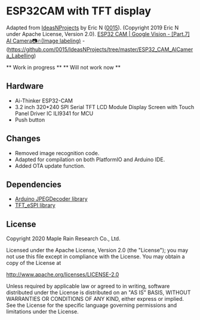 # ESP32CAM with TFT display

Adapted from [IdeasNProjects](https://github.com/0015/IdeasNProjects/tree/master/ESP32_CAM_AICamera_Labelling) by Eric N ([0015](https://github.com/0015)). (Copyright 2019 Eric N under Apache License, Version 2.0).
[ESP32 CAM | Google Vision - [Part.7] AI Camera📷🔥(Image labeling)](https://youtu.be/bpCCqerQ56o) - (https://github.com/0015/IdeasNProjects/tree/master/ESP32_CAM_AICamera_Labelling)

** Work in progress **
** Will not work now **

## Hardware
- Ai-Thinker ESP32-CAM
- 3.2 inch 320*240 SPI Serial TFT LCD Module Display Screen with Touch Panel Driver IC ILI9341 for MCU
- Push button

## Changes
- Removed image recognition code.
- Adapted for compilation on both PlatformIO and Arduino IDE.
- Added OTA update function.

## Dependencies
- [Arduino JPEGDecoder library](https://github.com/Bodmer/JPEGDecoder)
- [TFT_eSPI library](https://github.com/Bodmer/TFT_eSPI)

## License

Copyright 2020 Maple Rain Research Co., Ltd.

Licensed under the Apache License, Version 2.0 (the "License");
you may not use this file except in compliance with the License.
You may obtain a copy of the License at

http://www.apache.org/licenses/LICENSE-2.0

Unless required by applicable law or agreed to in writing, software
distributed under the License is distributed on an "AS IS" BASIS,
WITHOUT WARRANTIES OR CONDITIONS OF ANY KIND, either express or implied.
See the License for the specific language governing permissions and
limitations under the License.
